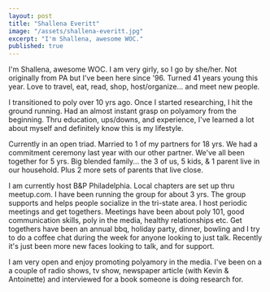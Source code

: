 ```yaml
---
layout: post
title: "Shallena Everitt"
image: "/assets/shallena-everitt.jpg"
excerpt: "I'm Shallena, awesome WOC."
published: true
---
```


I'm Shallena, awesome WOC. I am very girly, so I go by she/her. Not originally from PA but I've been here since '96. Turned 41 years young this year. Love to travel, eat, read, shop, host/organize... and meet new people.

I transitioned to poly over 10 yrs ago. Once I started researching, I hit the ground running. Had an almost instant grasp on polyamory from the beginning. Thru education, ups/downs, and experience, I've learned a lot about myself and definitely know this is my lifestyle.

Currently in an open triad. Married to 1 of my partners for 18 yrs. We had a commitment ceremony last year with our other partner. We've all been together for 5 yrs. Big blended family... the 3 of us, 5 kids, & 1 parent live in our household. Plus 2 more sets of parents that live close.

I am currently host B&P Philadelphia. Local chapters are set up thru meetup.com. I have been running the group for about 3 yrs. The group supports and helps people socialize in the tri-state area. I host periodic meetings and get togethers. Meetings have been about poly 101, good communication skills, poly in the media, healthy relationships etc. Get togethers have been an annual bbq, holiday party, dinner, bowling and I try to do a coffee chat during the week for anyone looking to just talk. Recently it's just been more new faces looking to talk, and for support.

I am very open and enjoy promoting polyamory in the media. I've been on a a couple of radio shows, tv show, newspaper article (with Kevin & Antoinette) and interviewed for a book someone is doing research for.

